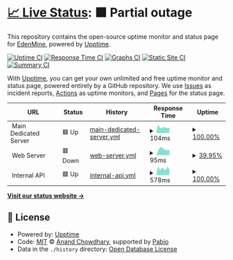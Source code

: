 # [📈 Live Status](https://EdenMine.github.io/uptime): <!--live status--> **🟧 Partial outage**

This repository contains the open-source uptime monitor and status page for [EdenMine](https://www.edenmine.eu), powered by [Upptime](https://github.com/upptime/upptime).

[![Uptime CI](https://github.com/EdenMine/uptime/workflows/Uptime%20CI/badge.svg)](https://github.com/EdenMine/uptime/actions?query=workflow%3A%22Uptime+CI%22)
[![Response Time CI](https://github.com/EdenMine/uptime/workflows/Response%20Time%20CI/badge.svg)](https://github.com/EdenMine/uptime/actions?query=workflow%3A%22Response+Time+CI%22)
[![Graphs CI](https://github.com/EdenMine/uptime/workflows/Graphs%20CI/badge.svg)](https://github.com/EdenMine/uptime/actions?query=workflow%3A%22Graphs+CI%22)
[![Static Site CI](https://github.com/EdenMine/uptime/workflows/Static%20Site%20CI/badge.svg)](https://github.com/EdenMine/uptime/actions?query=workflow%3A%22Static+Site+CI%22)
[![Summary CI](https://github.com/EdenMine/uptime/workflows/Summary%20CI/badge.svg)](https://github.com/EdenMine/uptime/actions?query=workflow%3A%22Summary+CI%22)

With [Upptime](https://upptime.js.org), you can get your own unlimited and free uptime monitor and status page, powered entirely by a GitHub repository. We use [Issues](https://github.com/EdenMine/upptime/issues) as incident reports, [Actions](https://github.com/EdenMine/upptime/actions) as uptime monitors, and [Pages](https://EdenMine.github.io/upptime) for the status page.

<!--start: status pages-->
<!-- This summary is generated by Upptime (https://github.com/upptime/upptime) -->
<!-- Do not edit this manually, your changes will be overwritten -->
<!-- prettier-ignore -->
| URL | Status | History | Response Time | Uptime |
| --- | ------ | ------- | ------------- | ------ |
| <img alt="" src="https://icons.duckduckgo.com/ip3/null.ico" height="13"> Main Dedicated Server | 🟩 Up | [main-dedicated-server.yml](https://github.com/EdenMine/uptime/commits/HEAD/history/main-dedicated-server.yml) | <details><summary><img alt="Response time graph" src="./graphs/main-dedicated-server/response-time-week.png" height="20"> 104ms</summary><br><a href="https://uptime.edenmine.eu/history/main-dedicated-server"><img alt="Response time 117" src="https://img.shields.io/endpoint?url=https%3A%2F%2Fraw.githubusercontent.com%2FEdenMine%2Fuptime%2FHEAD%2Fapi%2Fmain-dedicated-server%2Fresponse-time.json"></a><br><a href="https://uptime.edenmine.eu/history/main-dedicated-server"><img alt="24-hour response time 146" src="https://img.shields.io/endpoint?url=https%3A%2F%2Fraw.githubusercontent.com%2FEdenMine%2Fuptime%2FHEAD%2Fapi%2Fmain-dedicated-server%2Fresponse-time-day.json"></a><br><a href="https://uptime.edenmine.eu/history/main-dedicated-server"><img alt="7-day response time 104" src="https://img.shields.io/endpoint?url=https%3A%2F%2Fraw.githubusercontent.com%2FEdenMine%2Fuptime%2FHEAD%2Fapi%2Fmain-dedicated-server%2Fresponse-time-week.json"></a><br><a href="https://uptime.edenmine.eu/history/main-dedicated-server"><img alt="30-day response time 116" src="https://img.shields.io/endpoint?url=https%3A%2F%2Fraw.githubusercontent.com%2FEdenMine%2Fuptime%2FHEAD%2Fapi%2Fmain-dedicated-server%2Fresponse-time-month.json"></a><br><a href="https://uptime.edenmine.eu/history/main-dedicated-server"><img alt="1-year response time 117" src="https://img.shields.io/endpoint?url=https%3A%2F%2Fraw.githubusercontent.com%2FEdenMine%2Fuptime%2FHEAD%2Fapi%2Fmain-dedicated-server%2Fresponse-time-year.json"></a></details> | <details><summary><a href="https://uptime.edenmine.eu/history/main-dedicated-server">100.00%</a></summary><a href="https://uptime.edenmine.eu/history/main-dedicated-server"><img alt="All-time uptime 99.78%" src="https://img.shields.io/endpoint?url=https%3A%2F%2Fraw.githubusercontent.com%2FEdenMine%2Fuptime%2FHEAD%2Fapi%2Fmain-dedicated-server%2Fuptime.json"></a><br><a href="https://uptime.edenmine.eu/history/main-dedicated-server"><img alt="24-hour uptime 100.00%" src="https://img.shields.io/endpoint?url=https%3A%2F%2Fraw.githubusercontent.com%2FEdenMine%2Fuptime%2FHEAD%2Fapi%2Fmain-dedicated-server%2Fuptime-day.json"></a><br><a href="https://uptime.edenmine.eu/history/main-dedicated-server"><img alt="7-day uptime 100.00%" src="https://img.shields.io/endpoint?url=https%3A%2F%2Fraw.githubusercontent.com%2FEdenMine%2Fuptime%2FHEAD%2Fapi%2Fmain-dedicated-server%2Fuptime-week.json"></a><br><a href="https://uptime.edenmine.eu/history/main-dedicated-server"><img alt="30-day uptime 99.52%" src="https://img.shields.io/endpoint?url=https%3A%2F%2Fraw.githubusercontent.com%2FEdenMine%2Fuptime%2FHEAD%2Fapi%2Fmain-dedicated-server%2Fuptime-month.json"></a><br><a href="https://uptime.edenmine.eu/history/main-dedicated-server"><img alt="1-year uptime 99.78%" src="https://img.shields.io/endpoint?url=https%3A%2F%2Fraw.githubusercontent.com%2FEdenMine%2Fuptime%2FHEAD%2Fapi%2Fmain-dedicated-server%2Fuptime-year.json"></a></details>
| <img alt="" src="https://icons.duckduckgo.com/ip3/null.ico" height="13"> Web Server | 🟥 Down | [web-server.yml](https://github.com/EdenMine/uptime/commits/HEAD/history/web-server.yml) | <details><summary><img alt="Response time graph" src="./graphs/web-server/response-time-week.png" height="20"> 95ms</summary><br><a href="https://uptime.edenmine.eu/history/web-server"><img alt="Response time 114" src="https://img.shields.io/endpoint?url=https%3A%2F%2Fraw.githubusercontent.com%2FEdenMine%2Fuptime%2FHEAD%2Fapi%2Fweb-server%2Fresponse-time.json"></a><br><a href="https://uptime.edenmine.eu/history/web-server"><img alt="24-hour response time 0" src="https://img.shields.io/endpoint?url=https%3A%2F%2Fraw.githubusercontent.com%2FEdenMine%2Fuptime%2FHEAD%2Fapi%2Fweb-server%2Fresponse-time-day.json"></a><br><a href="https://uptime.edenmine.eu/history/web-server"><img alt="7-day response time 95" src="https://img.shields.io/endpoint?url=https%3A%2F%2Fraw.githubusercontent.com%2FEdenMine%2Fuptime%2FHEAD%2Fapi%2Fweb-server%2Fresponse-time-week.json"></a><br><a href="https://uptime.edenmine.eu/history/web-server"><img alt="30-day response time 119" src="https://img.shields.io/endpoint?url=https%3A%2F%2Fraw.githubusercontent.com%2FEdenMine%2Fuptime%2FHEAD%2Fapi%2Fweb-server%2Fresponse-time-month.json"></a><br><a href="https://uptime.edenmine.eu/history/web-server"><img alt="1-year response time 114" src="https://img.shields.io/endpoint?url=https%3A%2F%2Fraw.githubusercontent.com%2FEdenMine%2Fuptime%2FHEAD%2Fapi%2Fweb-server%2Fresponse-time-year.json"></a></details> | <details><summary><a href="https://uptime.edenmine.eu/history/web-server">39.95%</a></summary><a href="https://uptime.edenmine.eu/history/web-server"><img alt="All-time uptime 83.46%" src="https://img.shields.io/endpoint?url=https%3A%2F%2Fraw.githubusercontent.com%2FEdenMine%2Fuptime%2FHEAD%2Fapi%2Fweb-server%2Fuptime.json"></a><br><a href="https://uptime.edenmine.eu/history/web-server"><img alt="24-hour uptime 0.91%" src="https://img.shields.io/endpoint?url=https%3A%2F%2Fraw.githubusercontent.com%2FEdenMine%2Fuptime%2FHEAD%2Fapi%2Fweb-server%2Fuptime-day.json"></a><br><a href="https://uptime.edenmine.eu/history/web-server"><img alt="7-day uptime 39.95%" src="https://img.shields.io/endpoint?url=https%3A%2F%2Fraw.githubusercontent.com%2FEdenMine%2Fuptime%2FHEAD%2Fapi%2Fweb-server%2Fuptime-week.json"></a><br><a href="https://uptime.edenmine.eu/history/web-server"><img alt="30-day uptime 80.41%" src="https://img.shields.io/endpoint?url=https%3A%2F%2Fraw.githubusercontent.com%2FEdenMine%2Fuptime%2FHEAD%2Fapi%2Fweb-server%2Fuptime-month.json"></a><br><a href="https://uptime.edenmine.eu/history/web-server"><img alt="1-year uptime 83.46%" src="https://img.shields.io/endpoint?url=https%3A%2F%2Fraw.githubusercontent.com%2FEdenMine%2Fuptime%2FHEAD%2Fapi%2Fweb-server%2Fuptime-year.json"></a></details>
| <img alt="" src="https://icons.duckduckgo.com/ip3/null.ico" height="13"> Internal API | 🟩 Up | [internal-api.yml](https://github.com/EdenMine/uptime/commits/HEAD/history/internal-api.yml) | <details><summary><img alt="Response time graph" src="./graphs/internal-api/response-time-week.png" height="20"> 578ms</summary><br><a href="https://uptime.edenmine.eu/history/internal-api"><img alt="Response time 549" src="https://img.shields.io/endpoint?url=https%3A%2F%2Fraw.githubusercontent.com%2FEdenMine%2Fuptime%2FHEAD%2Fapi%2Finternal-api%2Fresponse-time.json"></a><br><a href="https://uptime.edenmine.eu/history/internal-api"><img alt="24-hour response time 717" src="https://img.shields.io/endpoint?url=https%3A%2F%2Fraw.githubusercontent.com%2FEdenMine%2Fuptime%2FHEAD%2Fapi%2Finternal-api%2Fresponse-time-day.json"></a><br><a href="https://uptime.edenmine.eu/history/internal-api"><img alt="7-day response time 578" src="https://img.shields.io/endpoint?url=https%3A%2F%2Fraw.githubusercontent.com%2FEdenMine%2Fuptime%2FHEAD%2Fapi%2Finternal-api%2Fresponse-time-week.json"></a><br><a href="https://uptime.edenmine.eu/history/internal-api"><img alt="30-day response time 549" src="https://img.shields.io/endpoint?url=https%3A%2F%2Fraw.githubusercontent.com%2FEdenMine%2Fuptime%2FHEAD%2Fapi%2Finternal-api%2Fresponse-time-month.json"></a><br><a href="https://uptime.edenmine.eu/history/internal-api"><img alt="1-year response time 549" src="https://img.shields.io/endpoint?url=https%3A%2F%2Fraw.githubusercontent.com%2FEdenMine%2Fuptime%2FHEAD%2Fapi%2Finternal-api%2Fresponse-time-year.json"></a></details> | <details><summary><a href="https://uptime.edenmine.eu/history/internal-api">100.00%</a></summary><a href="https://uptime.edenmine.eu/history/internal-api"><img alt="All-time uptime 100.00%" src="https://img.shields.io/endpoint?url=https%3A%2F%2Fraw.githubusercontent.com%2FEdenMine%2Fuptime%2FHEAD%2Fapi%2Finternal-api%2Fuptime.json"></a><br><a href="https://uptime.edenmine.eu/history/internal-api"><img alt="24-hour uptime 100.00%" src="https://img.shields.io/endpoint?url=https%3A%2F%2Fraw.githubusercontent.com%2FEdenMine%2Fuptime%2FHEAD%2Fapi%2Finternal-api%2Fuptime-day.json"></a><br><a href="https://uptime.edenmine.eu/history/internal-api"><img alt="7-day uptime 100.00%" src="https://img.shields.io/endpoint?url=https%3A%2F%2Fraw.githubusercontent.com%2FEdenMine%2Fuptime%2FHEAD%2Fapi%2Finternal-api%2Fuptime-week.json"></a><br><a href="https://uptime.edenmine.eu/history/internal-api"><img alt="30-day uptime 100.00%" src="https://img.shields.io/endpoint?url=https%3A%2F%2Fraw.githubusercontent.com%2FEdenMine%2Fuptime%2FHEAD%2Fapi%2Finternal-api%2Fuptime-month.json"></a><br><a href="https://uptime.edenmine.eu/history/internal-api"><img alt="1-year uptime 100.00%" src="https://img.shields.io/endpoint?url=https%3A%2F%2Fraw.githubusercontent.com%2FEdenMine%2Fuptime%2FHEAD%2Fapi%2Finternal-api%2Fuptime-year.json"></a></details>

<!--end: status pages-->

[**Visit our status website →**](https://EdenMine.github.io/uptime)

## 📄 License

- Powered by: [Upptime](https://github.com/upptime/upptime)
- Code: [MIT](./LICENSE) © [Anand Chowdhary](https://anandchowdhary.com), supported by [Pabio](https://pabio.com)
- Data in the `./history` directory: [Open Database License](https://opendatacommons.org/licenses/odbl/1-0/)
